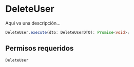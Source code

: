 # DeleteUser

Aqui va una descripción...

```typescript 
DeleteUser.execute(dto: DeleteUserDTO): Promise<void>;
```

## Permisos requeridos

```DeleteUser```
